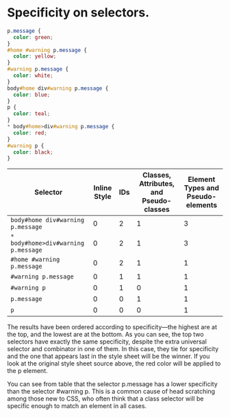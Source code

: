 # Specificity on selectors.


```css
p.message {
  color: green;
}
#home #warning p.message {
  color: yellow;
}
#warning p.message {
  color: white;
}
body#home div#warning p.message {
  color: blue;
}
p {
  color: teal;
}
* body#home>div#warning p.message {
  color: red;
}
#warning p {
  color: black;
}
```

| Selector                                | Inline Style | IDs | Classes, Attributes, and Pseudo-classes | Element Types and Pseudo-elements |
| --------------------------------------- | ------------ | --- | --------------------------------------- | --------------------------------- |
| ```body#home div#warning p.message```   | 0            | 2   | 1                                       | 3                                 |
| ```* body#home>div#warning p.message``` | 0            | 2   | 1                                       | 3                                 |
| ```#home #warning p.message```          | 0            | 2   | 1                                       | 1                                 |
| ```#warning p.message```                | 0            | 1   | 1                                       | 1                                 |
| ```#warning p```                        | 0            | 1   | 0                                       | 1                                 |
| ```p.message```                         | 0            | 0   | 1                                       | 1                                 |
| ```p```                                 | 0            | 0   | 0                                       | 1                                 |

The results have been ordered according to specificity—the highest are at the top, and the lowest are at the bottom. As you 
can see, the top two selectors have exactly the same specificity, despite the extra universal selector and combinator in one 
of them. In this case, they tie for specificity and the one that appears last in the style sheet will be the winner. If you 
look at the original style sheet source above, the red color will be applied to the p element.

You can see from table that the selector p.message has a lower specificity than the selector #warning p. This is a common 
cause of head scratching among those new to CSS, who often think that a class selector will be specific enough to match an 
element in all cases.
